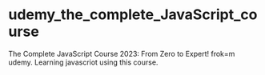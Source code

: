# udemy_the_complete_JavaScript_course
 The Complete JavaScript Course 2023: From Zero to Expert! frok=m udemy. Learning javascriot using this course.
